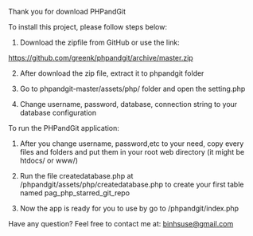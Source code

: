 Thank you for download PHPandGit

To install this project, please follow steps below:

1. Download the zipfile from GitHub or use the link:

https://github.com/greenk/phpandgit/archive/master.zip

2. After download the zip file, extract it to phpandgit folder

3. Go to phpandgit-master/assets/php/ folder and open the setting.php

4. Change username, password, database, connection string to your database configuration

To run the PHPandGit application:

1. After you change username, password,etc to your need, copy every files and folders and put them in your root web directory (it might be htdocs/ or www/)

2. Run the file createdatabase.php at <your root url>/phpandgit/assets/php/createdatabase.php to create your first table named pag_php_starred_git_repo

3. Now the app is ready for you to use by go to <your root ulr>/phpandgit/index.php


Have any question? Feel free to contact me at: binhsuse@gmail.com